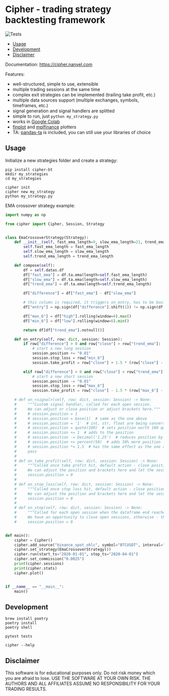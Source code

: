 # Cipher - trading strategy backtesting framework

![Tests](https://github.com/nanvel/cipher-bt/actions/workflows/tests.yaml/badge.svg)

- [Usage](#usage)  
- [Development](#development)
- [Disclaimer](#disclaimer)

Documentation: https://cipher.nanvel.com

Features:

- well-structured, simple to use, extensible
- multiple trading sessions at the same time
- complex exit strategies can be implemented (trailing take profit, etc.)
- multiple data sources support (multiple exchanges, symbols, timeframes, etc.)
- signal generation and signal handlers are splitted
- simple to run, just `python my_strategy.py`
- works in [Google Colab](https://colab.research.google.com/)
- [finplot](https://github.com/highfestiva/finplot) and [mplfinance](https://github.com/matplotlib/mplfinance) plotters
- TA: [pandas-ta](https://github.com/twopirllc/pandas-ta) is included, you can still use your libraries of choice

## Usage

Initialize a new strategies folder and create a strategy:
```shell
pip install cipher-bt
mkdir my_strategies
cd my_strategies

cipher init
cipher new my_strategy
python my_strategy.py
```

EMA crossover strategy example:
```python
import numpy as np

from cipher import Cipher, Session, Strategy


class EmaCrossoverStrategy(Strategy):
    def __init__(self, fast_ema_length=9, slow_ema_length=21, trend_ema_length=200):
        self.fast_ema_length = fast_ema_length
        self.slow_ema_length = slow_ema_length
        self.trend_ema_length = trend_ema_length

    def compose(self):
        df = self.datas.df
        df["fast_ema"] = df.ta.ema(length=self.fast_ema_length)
        df["slow_ema"] = df.ta.ema(length=self.slow_ema_length)
        df["trend_ema"] = df.ta.ema(length=self.trend_ema_length)

        df["difference"] = df["fast_ema"] - df["slow_ema"]

        # this column is required, it triggers on_entry, has to be bool
        df["entry"] = np.sign(df["difference"].shift(1)) != np.sign(df["difference"])

        df["max_6"] = df["high"].rolling(window=6).max()
        df["min_6"] = df["low"].rolling(window=6).min()

        return df[df["trend_ema"].notnull()]

    def on_entry(self, row: dict, session: Session):
        if row["difference"] > 0 and row["close"] > row["trend_ema"]:
            # start a new long session
            session.position += "0.01"
            session.stop_loss = row["min_6"]
            session.take_profit = row["close"] + 1.5 * (row["close"] - row["min_6"])

        elif row["difference"] < 0 and row["close"] < row["trend_ema"]:
            # start a new short session
            session.position -= "0.01"
            session.stop_loss = row["max_6"]
            session.take_profit = row["close"] - 1.5 * (row["max_6"] - row["close"])

    # def on_<signal>(self, row: dict, session: Session) -> None:
    #     """Custom signal handler, called for each open session.
    #     We can adjust or close position or adjust brackets here."""
    #     # session.position = 1
    #     # session.position = base(1)  # same as the one above
    #     # session.position = '1'  # int, str, float are being converted to Decimal
    #     # session.position = quote(100)  # sets position worth 100 quote asset
    #     # session.position += 1  # adds to the position
    #     # session.position -= Decimal('1.25')  # reduces position by 1.25
    #     # session.position += percent(50)  # adds 50% more position
    #     # session.position *= 1.5  # has the same effect as the one above
    #     pass
    #
    # def on_take_profit(self, row: dict, session: Session) -> None:
    #     """Called once take profit hit, default action - close position.
    #     We can adjust the position and brackets here and let the session continue."""
    #     session.position = 0
    #
    # def on_stop_loss(self, row: dict, session: Session) -> None:
    #     """Called once stop loss hit, default action - close position.
    #     We can adjust the position and brackets here and let the session continue."""
    #     session.position = 0
    #
    # def on_stop(self, row: dict, session: Session) -> None:
    #     """Called for each open session when the dataframe end reached.
    #     We have an opportunity to close open sessions, otherwise - they will be ignored."""
    #     session.position = 0


def main():
    cipher = Cipher()
    cipher.add_source("binance_spot_ohlc", symbol="BTCUSDT", interval="1h")
    cipher.set_strategy(EmaCrossoverStrategy())
    cipher.run(start_ts="2020-01-01", stop_ts="2020-04-01")
    cipher.set_commission("0.0025")
    print(cipher.sessions)
    print(cipher.stats)
    cipher.plot()


if __name__ == "__main__":
    main()
```

## Development

```shell
brew install poetry
poetry install
poetry shell

pytest tests

cipher --help
```

## Disclaimer

This software is for educational purposes only. Do not risk money which you are afraid to lose.
USE THE SOFTWARE AT YOUR OWN RISK. THE AUTHORS AND ALL AFFILIATES ASSUME NO RESPONSIBILITY FOR YOUR TRADING RESULTS.
